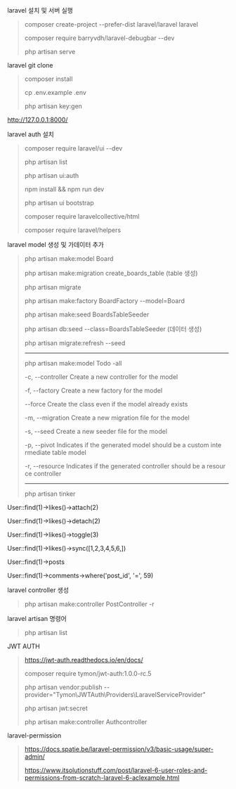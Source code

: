 
laravel 설치 및 서버 실행
> composer create-project --prefer-dist laravel/laravel laravel
>
> composer require barryvdh/laravel-debugbar --dev
>
> php artisan serve

laravel git clone
> composer install
>
> cp .env.example .env
>
> php artisan key:gen

http://127.0.0.1:8000/

laravel auth 설치
> composer require laravel/ui --dev
>
> php artisan list
>
> php artisan ui:auth
>
> npm install && npm run dev
>
> php artisan ui bootstrap
>
> composer require laravelcollective/html
>
> composer require laravel/helpers
>
laravel model 생성 및 가데이터 추가
> php artisan make:model Board
>
> php artisan make:migration create_boards_table  (table 생성)
>
> php artisan migrate
>
> php artisan make:factory BoardFactory --model=Board
>
> php artisan make:seed BoardsTableSeeder
>
> php artisan db:seed --class=BoardsTableSeeder   (데이터 생성)
>
> php artisan migrate:refresh --seed
>
>  ------------------------------------
>
>php artisan make:model Todo -all
>
>-c, --controller Create a new controller for the model
>
>-f, --factory Create a new factory for the model
>
>--force Create the class even if the model already exists
>
>-m, --migration Create a new migration file for the model
>
>-s, --seed Create a new seeder file for the model
>
>-p, --pivot Indicates if the generated model should be a custom inte rmediate table model
>
>-r, --resource Indicates if the generated controller should be a resour ce controller
>
>  ------------------------------------
>
> php artisan tinker

User::find(1)->likes()->attach(2)

User::find(1)->likes()->detach(2)

User::find(1)->likes()->toggle(3)

User::find(1)->likes()->sync([1,2,3,4,5,6,])

User::find(1)->posts

User::find(1)->comments->where('post_id', '=', 59)

laravel controller 생성
> php artisan make:controller PostController -r


laravel artisan 명령어
> php artisan list

JWT AUTH
> https://jwt-auth.readthedocs.io/en/docs/
>
> composer require tymon/jwt-auth:1.0.0-rc.5
>
> php artisan vendor:publish --provider="Tymon\JWTAuth\Providers\LaravelServiceProvider"
>
> php artisan jwt:secret
>
> php artisan make:controller Authcontroller

laravel-permission
> https://docs.spatie.be/laravel-permission/v3/basic-usage/super-admin/
>
> https://www.itsolutionstuff.com/post/laravel-6-user-roles-and-permissions-from-scratch-laravel-6-aclexample.html
